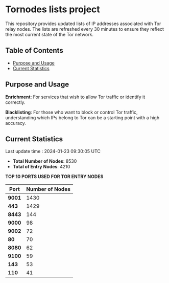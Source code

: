 # Tornodes lists project

This repository provides updated lists of IP addresses associated with Tor relay nodes. The lists are refreshed every 30 minutes to ensure they reflect the most current state of the Tor network.

## Table of Contents

- [Purpose and Usage](#purpose-and-usage)
- [Current Statistics](#current-statistics)


## Purpose and Usage

**Enrichment**: For services that wish to allow Tor traffic or identify it correctly.

**Blacklisting**: For those who want to block or control Tor traffic, understanding which IPs belong to Tor can be a starting point with a high accuracy.

## Current Statistics

Last update time : 2024-01-23 09:30:05 UTC

- **Total Number of Nodes**: 8530
- **Total of Entry Nodes**: 4210

**TOP 10 PORTS USED FOR TOR ENTRY NODES**

| **Port** | **Number of Nodes** |
|------|-----------------|
| **9001**   | 1430  |
| **443**   | 1429  |
| **8443**   | 144  |
| **9000**   | 98  |
| **9002**   | 72  |
| **80**   | 70  |
| **8080**   | 62  |
| **9100**   | 59  |
| **143**   | 53  |
| **110**   | 41  |

